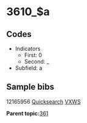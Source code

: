 # 3610\_$a

## Codes

-   Indicators
    -   First: 0
    -   Second: \_
-   Subfield: a

## Sample bibs

12165956 [Quicksearch](https://search.library.yale.edu/catalog/12165956) [VXWS](http://prodorbis.library.yale.edu:7014/vxws/GetHoldingsService?bibId=12165956)

**Parent topic:**[361](../../tags/361/361.md)

